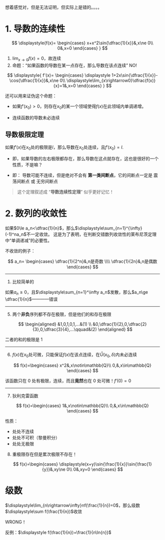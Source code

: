 想着感觉对，但是无法证明，但实际上是错的。。。。

# 1. 导数的连续性

$$
\displaystyle{f(x)=
\begin{cases}
    x+x^2\sin{\dfrac{1}{x}}&,x\ne 0\\
    0&,x=0
\end{cases}
}
$$

1. $\displaystyle \lim_{x\rightarrow0}f(x)=0$，故连续
2. 命题：“如果函数的导数在某一点存在，那么导数在该点连续” NO!

$$
\displaystyle{
f'(x)=
\begin{cases}
    \displaystyle 1+2x\sin{\dfrac{1}{x}}-\cos{\dfrac{1}{x}}&,x\ne 0\\
    \displaystyle\lim_{x\rightarrow0}\dfrac{f(x)}{x}=1&,x=0
\end{cases}
}
$$

还可以用来证伪这个命题：

- 如果$f'(x_0)>0$，则存在$x_0$的某一个领域使得$f(x)$在此领域内单调递增。

- 连续函数的导数未必连续

## 导数极限定理

如果$f'(x)$在$x_0$处的极限是$l$，那么导数在$x_0$处连续，且$f'(x_0)=l$.

- 即，如果导数的左右极限都存在，那么导数在这点就存在，这也是很好的一个性质，不是嘛？

- 即： 导数可能不连续，但是绝对不会有 **第一类间断点**，它的间断点一定是 震荡间断点 或 无穷间断点

> 这个定理叙述成 “**导数连续性定理**” 似乎更好记忆！

# 2. 数列的收敛性

如果$0\le a_n<\dfrac{1}{n}$，那么$\displaystyle\sum_{n=1}^{\infty}(-1)^na_n$不一定收敛。
这是为了表明，在判断交错数列收敛性的莱布尼茨定理中“单调递减”的必要性。

不收敛的例子：

$$
a_n=
\begin{cases}
    \dfrac{1}{2^n}&,n是奇数
    \\\\
    \dfrac{1}{2n}&,n是偶数
\end{cases}
$$

---

1. 比较简单的

如果$a_n\ge 0$，且$\displaystyle\sum_{n=1}^\infty a_n$发散，那么$a_n\ge \dfrac{1}{n}$————错误

---

5. 两个**非负**序列都不存在极限，但是他们的和存在极限

$$
\begin{aligned}
    &1,0,1,0,1,...&(1)
    \\
    &0,\dfrac{1}{2},0,\dfrac{2}{3},0,\dfrac{3}{4},...\qquad&(2)
\end{aligned}
$$

二者的和的极限是 1

---

6. $f(x)$在$x_0$处可微，只能保证$f(x)$在该点连续，在$\mathring{U}(x_0,\delta)$内未必连续

$$
f(x)=\begin{cases}
    x^2&,x\notin\mathbb{Q}\\
    0,&,x\in\mathbb{Q}
\end{cases}
$$

该函数只在 0 处有极限，连续，而且**竟然**也在 0 处可微！$f'(0)=0$

---

7. 狄利克雷函数

$$
f(x)=\begin{cases}
    1&,x\notin\mathbb{Q}\\
    0,&,x\in\mathbb{Q}
\end{cases}
$$

性质：

- 处处不连续
- 处处不可积（黎曼积分）
- 处处无极限

8. 重极限存在但是累次极限不存在！

$$
    f(x)=\begin{cases}
        \displaystyle(x+y)\sin{\frac{1}{x}}\sin{\frac{1}{y}}&,xy\ne 0\\
        0&,xy=0
    \end{cases}
$$

# 级数

$\displaystyle\lim_{n\rightarrow\infty}nf(\frac{1}{n})=0$，那么级数$\displaystyle\sum f(\frac{1}{n})$收敛

WRONG！

反例：$\displaystyle f(\frac{1}{n})=\frac{1}{n\ln{n}}$
